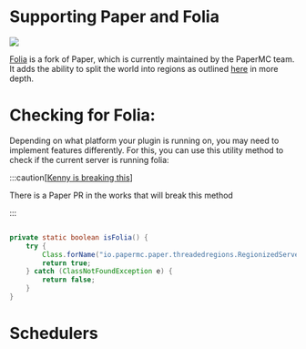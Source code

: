 # Supporting Paper and Folia

![](/img/folia.png)

[Folia](https://github.com/PaperMC/Folia) is a fork of Paper, which is currently maintained by the PaperMC team. 
It adds the ability to split the world into regions as outlined [here](/folia/reference/overview) in more depth.

# Checking for Folia:

Depending on what platform your plugin is running on, you may need to implement features differently. For this, you can
use this utility method to check if the current server is running folia:

:::caution[[Kenny is breaking this](https://github.com/PaperMC/Paper/pull/9360/)]

There is a Paper PR in the works that will break this method

:::

```java

private static boolean isFolia() {
    try {
        Class.forName("io.papermc.paper.threadedregions.RegionizedServer");
        return true;
    } catch (ClassNotFoundException e) {
        return false;
    }
}

```

# Schedulers


